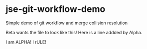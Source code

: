 # jse-git-workflow-demo
Simple demo of git workflow and merge collision resolution

Beta wants the file to look like this!
Here is a line addded by Alpha.

I am ALPHA!  I rULE!
